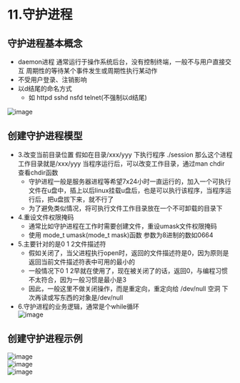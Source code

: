# 11.守护进程  

## 守护进程基本概念  

* daemon进程  通常运行于操作系统后台，没有控制终端，一般不与用户直接交互   周期性的等待某个事件发生或周期性执行某动作
* 不受用户登录、注销影响
* 以d结尾的命名方式
    * 如 httpd  sshd  nsfd  telnet(不强制以d结尾)  

![image](https://user-images.githubusercontent.com/58176267/173474316-85df9ff7-b471-44ba-b071-ac689d249414.png)


## 创建守护进程模型  

* 3.改变当前目录位置  假如在目录/xxx/yyy 下执行程序 ./session 那么这个进程工作目录就是/xxx/yyy  当程序运行后，可以改变工作目录，通过man chdir 查看chdir函数   
    * 守护进程一般是服务器进程等希望7x24小时一直运行的，加入一个可执行文件在u盘中，插上以后linux挂载u盘后，也是可以执行该程序，当程序运行后，把u盘拔下来，就不行了
    * 为了避免类似情况，将可执行文件工作目录放在一个不可卸载的目录下
* 4.重设文件权限掩码  
    * 通常比如守护进程在工作时需要创建文件，重设umask文件权限掩码  
    * 使用 mode_t umask(mode_t mask)函数  参数为8进制的数如0664  
* 5.主要针对的是0 1 2文件描述符  
    * 假如关闭了，当父进程执行open时，返回的文件描述符是0，因为原则是返回当前文件描述符表中可用的最小的
    * 一般情况下0 1 2早就在使用了，现在被关闭了的话，返回0，与编程习惯不太符合，因为一般习惯是最小是3  
    * 因此，一般这里不做关闭操作，而是重定向，重定向给 /dev/null 空洞  下次再读或写东西的对象是/dev/null
* 6.守护进程的业务逻辑，通常是个while循环  
![image](https://user-images.githubusercontent.com/58176267/173474653-5be923ac-4ebb-4490-a49e-155dff7ff1b1.png)


## 创建守护进程示例  

![image](https://user-images.githubusercontent.com/58176267/173476976-6b31ec5c-3772-4b26-a41d-e078a300e23a.png)  
![image](https://user-images.githubusercontent.com/58176267/173476997-115ceaf7-1c3e-43b6-9453-727cc7d6325e.png)  
![image](https://user-images.githubusercontent.com/58176267/173477031-e09a92d1-1690-4414-8eba-7be4f9c8de0e.png)  


